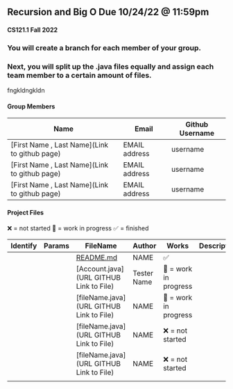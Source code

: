 ## Recursion  and Big O  Due 10/24/22 @ 11:59pm 
#### CS121.1 Fall 2022 
### You will create a branch for each member of your group. 
### Next, you will split up the .java files equally and assign each team member to a certain amount of files.
fngkldngkldn


#### Group Members

| Name                          | Email       | Github Username |
| ----------------------------- | ----------- | --------------- |
| [First Name , Last Name](Link to github page) | EMAIL address  | username    |
| [First Name , Last Name](Link to github page) | EMAIL address   | username     |
| [First Name , Last Name](Link to github page) | EMAIL address  | username   |

#### Project Files

:x: = not started
:black_square_button: = work in progress
:white_check_mark: = finished 

| Identify| Params | FileName                        | Author  | Works                 | Description/Notes                                         |                 
| ------- | ------------ | ------------------------------- | ------- | -------               | --------------------------------------------------------- |                 
|         |              |[README.md](#recursion)      | NAME     | :white_check_mark: |                                                           |   
|         |              |[Account.java](URL GITHUB Link to File)       | Tester Name  | :black_square_button: = work in progress |                             |    |         |              |                                               | NAME  |                   |                                                    |
|         |              |[fileName.java](URL GITHUB Link to File)       | NAME  | :black_square_button: = work in progress|                              |
|         |              |[fileName.java](URL GITHUB Link to File)       | NAME  | :x: = not started |                                                    |
|         |              |[fileName.java](URL GITHUB Link to File)       | NAME  | :x: = not started |                                                    | 
|         |              |                                               |		   |							     |						